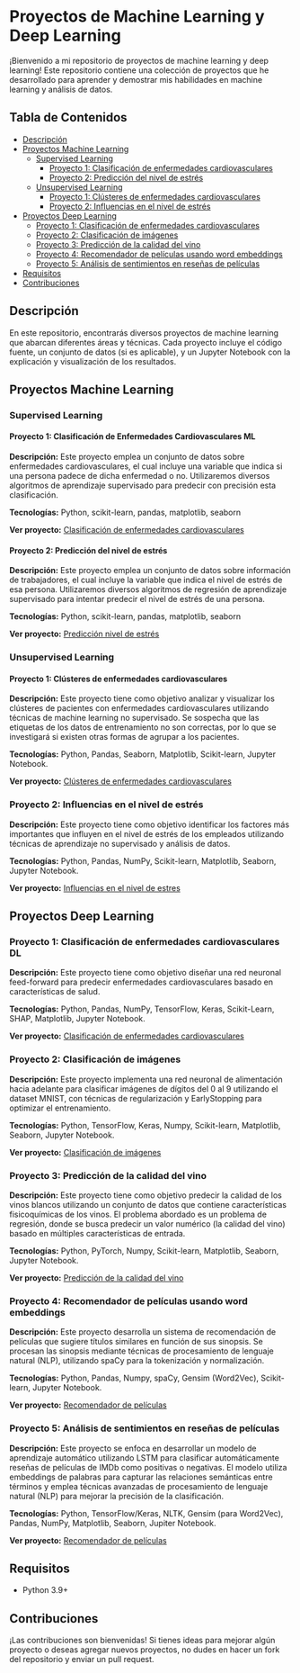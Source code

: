 # Proyectos de Machine Learning y Deep Learning

¡Bienvenido a mi repositorio de proyectos de machine learning y deep learning! Este repositorio contiene una colección de proyectos que he desarrollado para aprender y demostrar mis habilidades en machine learning y análisis de datos.

## Tabla de Contenidos

- [Descripción](#descripción)
- [Proyectos Machine Learning](#proyectos-machine-learning)
  - [Supervised Learning](#supervised-learning) 
    - [Proyecto 1: Clasificación de enfermedades cardiovasculares](#proyecto-1-clasificación-de-enfermedades-cardiovasculares-ml)
    - [Proyecto 2: Predicción del nivel de estrés](#proyecto-2-predicción-del-nivel-de-estrés)
  - [Unsupervised Learning](#unsupervised-learning)
    - [Proyecto 1: Clústeres de enfermedades cardiovasculares](#proyecto-1-clústeres-de-enfermedades-cardiovasculares)
    - [Proyecto 2: Influencias en el nivel de estrés](#proyecto-2-influencias-en-el-nivel-de-estrés)
- [Proyectos Deep Learning](#proyectos-deep-learning)
  - [Proyecto 1: Clasificación de enfermedades cardiovasculares](#proyecto-1-clasificación-de-enfermedades-cardiovasculares-dl)
  - [Proyecto 2: Clasificación de imágenes](#proyecto-2-clasificación-de-imágenes)
  - [Proyecto 3: Predicción de la calidad del vino](#proyecto-3-predicción-de-la-calidad-del-vino)
  - [Proyecto 4: Recomendador de películas usando word embeddings](#proyecto-4-recomendador-de-películas-usando-word-embeddings)
  - [Proyecto 5: Análisis de sentimientos en reseñas de películas](#proyecto-5-análisis-de-sentimientos-en-reseñas-de-películas)
- [Requisitos](#requisitos)
- [Contribuciones](#contribuciones)

## Descripción

En este repositorio, encontrarás diversos proyectos de machine learning que abarcan diferentes áreas y técnicas. Cada proyecto incluye el código fuente, un conjunto de datos (si es aplicable), y un Jupyter Notebook con la explicación y visualización de los resultados.

## Proyectos Machine Learning

### Supervised Learning

#### Proyecto 1: Clasificación de Enfermedades Cardiovasculares ML

**Descripción:** Este proyecto emplea un conjunto de datos sobre enfermedades cardiovasculares, el cual incluye una variable que indica si una persona padece de dicha enfermedad o no. Utilizaremos diversos algoritmos de aprendizaje supervisado para predecir con precisión esta clasificación.

**Tecnologías:** Python, scikit-learn, pandas, matplotlib, seaborn

**Ver proyecto:** [Clasificación de enfermedades cardiovasculares](./Proyectos_Machine_Learning/Supervised_Learning/01_Clasificacion_Enfermedades_Cardiovasculares)

#### Proyecto 2: Predicción del nivel de estrés

**Descripción:** Este proyecto emplea un conjunto de datos sobre información de trabajadores, el cual incluye la variable que indica el nivel de estrés de esa persona. Utilizaremos diversos algoritmos de regresión de aprendizaje supervisado para intentar predecir el nivel de estrés de una persona.

**Tecnologías:** Python, scikit-learn, pandas, matplotlib, seaborn

**Ver proyecto:** [Predicción nivel de estrés](./Proyectos_Machine_Learning/Supervised_Learning/02_Prediccion_Nivel_Estres)

### Unsupervised Learning

#### Proyecto 1: Clústeres de enfermedades cardiovasculares

**Descripción:** Este proyecto tiene como objetivo analizar y visualizar los clústeres de pacientes con enfermedades cardiovasculares utilizando técnicas de machine learning no supervisado. Se sospecha que las etiquetas de los datos de entrenamiento no son correctas, por lo que se investigará si existen otras formas de agrupar a los pacientes.

**Tecnologías:** Python, Pandas, Seaborn, Matplotlib, Scikit-learn, Jupyter Notebook.

**Ver proyecto:** [Clústeres de enfermedades cardiovasculares](./Proyectos_Machine_Learning/Unsupervised_Learning/01_Clusteres_enfermedades_cardiovasculares)

### Proyecto 2: Influencias en el nivel de estrés

**Descripción:** Este proyecto tiene como objetivo identificar los factores más importantes que influyen en el nivel de estrés de los empleados utilizando técnicas de aprendizaje no supervisado y análisis de datos.

**Tecnologías:** Python, Pandas, NumPy, Scikit-learn, Matplotlib, Seaborn, Jupyter Notebook.

**Ver proyecto:** [Influencias en el nivel de estres](./Proyectos_Machine_Learning/Unsupervised_Learning/02_Influencias_nivel_estres)

## Proyectos Deep Learning

### Proyecto 1: Clasificación de enfermedades cardiovasculares DL

**Descripción:** Este proyecto tiene como objetivo diseñar una red neuronal feed-forward para predecir enfermedades cardiovasculares basado en características de salud.

**Tecnologías:** Python, Pandas, NumPy, TensorFlow, Keras, Scikit-Learn, SHAP, Matplotlib, Jupyter Notebook.

**Ver proyecto:** [Clasificación de enfermedades cardiovasculares](./Proyectos_Deep_Learning/01_Clasificacion_Enfermedades_Cardiovasculares)

### Proyecto 2: Clasificación de imágenes

**Descripción:** Este proyecto implementa una red neuronal de alimentación hacia adelante para clasificar imágenes de dígitos del 0 al 9 utilizando el dataset MNIST, con técnicas de regularización y EarlyStopping para optimizar el entrenamiento.

**Tecnologías:** Python, TensorFlow, Keras, Numpy, Scikit-learn, Matplotlib, Seaborn, Jupyter Notebook.

**Ver proyecto:** [Clasificación de imágenes](./Proyectos_Deep_Learning/02_Clasificacion_Imagenes)

### Proyecto 3: Predicción de la calidad del vino

**Descripción:** Este proyecto tiene como objetivo predecir la calidad de los vinos blancos utilizando un conjunto de datos que contiene características fisicoquímicas de los vinos. El problema abordado es un problema de regresión, donde se busca predecir un valor numérico (la calidad del vino) basado en múltiples características de entrada.

**Tecnologías:** Python, PyTorch, Numpy, Scikit-learn, Matplotlib, Seaborn, Jupyter Notebook.

**Ver proyecto:** [Predicción de la calidad del vino](./Proyectos_Deep_Learning/03_Prediccion_Calidad_Vino)

### Proyecto 4: Recomendador de películas usando word embeddings

**Descripción:** Este proyecto desarrolla un sistema de recomendación de películas que sugiere títulos similares en función de sus sinopsis. Se procesan las sinopsis mediante técnicas de procesamiento de lenguaje natural (NLP), utilizando spaCy para la tokenización y normalización.

**Tecnologías:** Python, Pandas, Numpy, spaCy, Gensim (Word2Vec), Scikit-learn, Jupyter Notebook.

**Ver proyecto:** [Recomendador de películas](./Proyectos_Deep_Learning/04_Recomendador_peliculas)

### Proyecto 5: Análisis de sentimientos en reseñas de películas

**Descripción:** Este proyecto se enfoca en desarrollar un modelo de aprendizaje automático utilizando LSTM para clasificar automáticamente reseñas de películas de IMDb como positivas o negativas. El modelo utiliza embeddings de palabras para capturar las relaciones semánticas entre términos y emplea técnicas avanzadas de procesamiento de lenguaje natural (NLP) para mejorar la precisión de la clasificación.

**Tecnologías:** Python, TensorFlow/Keras, NLTK, Gensim (para Word2Vec), Pandas, NumPy, Matplotlib, Seaborn, Jupiter Notebook.

**Ver proyecto:** [Recomendador de películas](./Proyectos_Deep_Learning/05_Analisis_Sentimientos_Reseñas_Peliculas)

## Requisitos

- Python 3.9+

## Contribuciones

¡Las contribuciones son bienvenidas! Si tienes ideas para mejorar algún proyecto o deseas agregar nuevos proyectos, no dudes en hacer un fork del repositorio y enviar un pull request.
